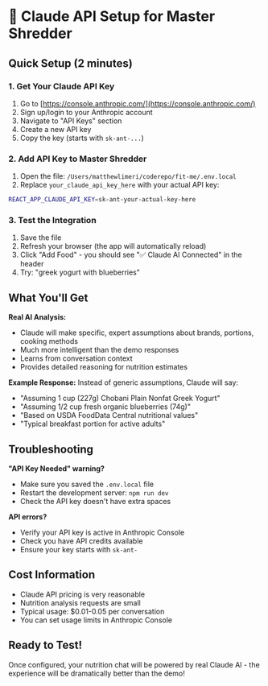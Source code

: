 # 🤖 Claude API Setup for Master Shredder

## Quick Setup (2 minutes)

### 1. Get Your Claude API Key
1. Go to [https://console.anthropic.com/](https://console.anthropic.com/)
2. Sign up/login to your Anthropic account
3. Navigate to "API Keys" section
4. Create a new API key
5. Copy the key (starts with `sk-ant-...`)

### 2. Add API Key to Master Shredder
1. Open the file: `/Users/matthewlimeri/coderepo/fit-me/.env.local`
2. Replace `your_claude_api_key_here` with your actual API key:

```bash
REACT_APP_CLAUDE_API_KEY=sk-ant-your-actual-key-here
```

### 3. Test the Integration
1. Save the file
2. Refresh your browser (the app will automatically reload)
3. Click "Add Food" - you should see "✅ Claude AI Connected" in the header
4. Try: "greek yogurt with blueberries"

## What You'll Get

**Real AI Analysis:**
- Claude will make specific, expert assumptions about brands, portions, cooking methods
- Much more intelligent than the demo responses
- Learns from conversation context
- Provides detailed reasoning for nutrition estimates

**Example Response:**
Instead of generic assumptions, Claude will say:
- "Assuming 1 cup (227g) Chobani Plain Nonfat Greek Yogurt"
- "Assuming 1/2 cup fresh organic blueberries (74g)"
- "Based on USDA FoodData Central nutritional values"
- "Typical breakfast portion for active adults"

## Troubleshooting

**"API Key Needed" warning?**
- Make sure you saved the `.env.local` file
- Restart the development server: `npm run dev`
- Check the API key doesn't have extra spaces

**API errors?**
- Verify your API key is active in Anthropic Console
- Check you have API credits available
- Ensure your key starts with `sk-ant-`

## Cost Information

- Claude API pricing is very reasonable
- Nutrition analysis requests are small
- Typical usage: $0.01-0.05 per conversation
- You can set usage limits in Anthropic Console

## Ready to Test!

Once configured, your nutrition chat will be powered by real Claude AI - the experience will be dramatically better than the demo!